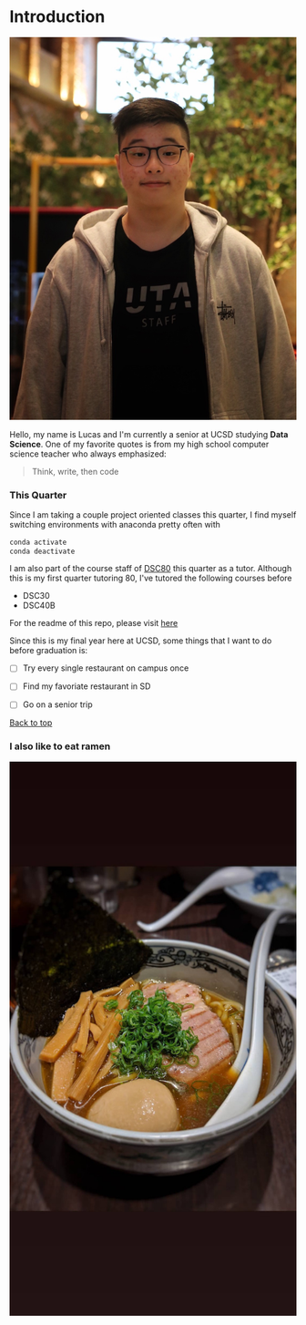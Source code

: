 # Introduction

![pic of me](./me.JPG)

Hello, my name is Lucas and I'm currently a senior at UCSD studying **Data Science**.
One of my favorite quotes is from my high school computer science teacher who always emphasized:
> Think, write, then code

### This Quarter
Since I am taking a couple project oriented classes this quarter, I find myself switching environments with anaconda pretty often with 
```
conda activate
conda deactivate
```


I am also part of the course staff of [DSC80](http://dsc80.com) this quarter as a tutor. Although this is my first quarter tutoring 80, I've tutored the following courses before
- DSC30
- DSC40B


For the readme of this repo, please visit [here](./README.md)


Since this is my final year here at UCSD, some things that I want to do before graduation is:
- [ ] Try every single restaurant on campus once 
- [ ] Find my favoriate restaurant in SD
- [ ] Go on a senior trip


[Back to top](#introduction)

### I also like to eat ramen
![I like ramen](./ramen.JPG)




